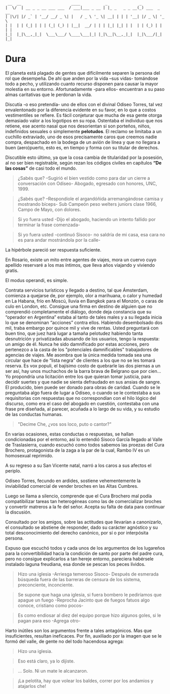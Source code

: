 ```
 __  __                      ____           _              _             
|  \/  | __ _ _ __ ___ ___  / ___|___ _ __ | |_ _   _ _ __(_) ___  _ __  
| |\/| |/ _` | '__/ __/ _ \| |   / _ \ '_ \| __| | | | '__| |/ _ \| '_ \ 
| |  | | (_| | | | (_| (_) | |__|  __/ | | | |_| |_| | |  | | (_) | | | |
|_|  |_|\__,_|_|  \___\___/ \____\___|_| |_|\__|\__,_|_|  |_|\___/|_| |_|
```

# Dura

El planeta está plagado de gentes que difícilmente separen la persona del rol que desempeña.  De ahí que anden por la vida –sus vidas- tomándose todo a pecho, y utilizando cuanto recurso disponen para causar la mayor molestia en su entorno.  Afortunadamente -para ellos- encuentran a su paso almas caritativas que le perdonan la vida.

Discutía -o eso pretendía- uno de ellos con el divinal Odiseo Torres, tal vez envalentonado por la diferencia evidente en su favor, en lo que a costos vestimentiles se refiere. Es fácil conjeturar que mucha de esa gente otorga demasiado valor a los logotipos en su ropa.
Ostentaba el individuo que nos retiene, ese acento nasal que nos desorientan si son porteños, niños, indefinidos sexuales o simplemente **pelotudos**. El reclamo se limitaba a un cuchillo extraviado, uno de esos precisamente caros que creemos nadie compra, despachado en la bodega de un avión de línea y que no llegara a buen (aero)puerto, esto es, en tiempo y forma con su titular de derechos. 

Discutible esto último, ya que la cosa cambia de titularidad por la posesión, al no ser bien registrable, según rezan los códigos civiles en capítulos **“De las cosas”** de casi todo el mundo.

> ¿Sabés que? –Sugirió el bien vestido como para dar un cierre a conversación con Odiseo- Abogado, egresado con honores, UNC, 1999.

> ¿Sabés que? –Respondiole el argandóñida arremangándose camisa y mostrando bíceps- Sub Campeón peso welters juniors clase 1966, Campo de Mayo, con dolores.

> Si yo fuera usted -Dijo el abogado, haciendo un intento fallido por terminar la frase comenzada-

> Si yo fuera usted -continuó Sisoco- no saldría de mi casa, esa cara no es para andar mostrándola por la calle-

La hipérbole pareció ser respuesta suficiente.

En Rosario, existe un  mito entre agentes de viajes, mora un cuervo cuyo apellido reservaré a los mas íntimos, que lleva años viajando y viviendo gratis. 

El modus operandi, es simple.

Contrata servicios turísticos y llegado a destino, tal que Ámsterdam, comienza a quejarse de, por ejemplo, olor a marihuana, o calor y humedad en La Habana, frío en Moscú, lluvia en Bangkok para el Monzón, o caras de culo en London, etc. Consigue una firma en destino de alguien que no comprendió completamente el diálogo, donde deja constancia que su “operador en Argentina” estaba al tanto de tales males y a su llegada inicia lo que se denominan “acciones” contra ellos.
Habiendo desembolsado dos mil, traba embargo por quince mil y vive de rentas. Usted preguntará con buen tino, que juez hará lugar a tamaña pelotudez habiendo tanta desnutrición y privatizadas abusando de los usuarios, tengo la respuesta: un amigo de él.
Nunca he sido damnificado por estas acciones, pero pertenezco a la casta de los "potenciales damnificables" trabajadores de agencias de viajes.  Me asombra que la única medida tomada sea una circular que hace de “lista negra” de clientes a los que no se les tomará reserva.
Es vox populi, el bajísimo costo de quebrarle las dos piernas a un ser así, hay unos muchachos de la barra brava de Belgrano que por cien...
Yo propondría una licitación entre los que quieran tomar justicia, para decidir suertes y que nadie se sienta defraudado en sus ansias de sangre.  El producido, bien puede ser donado para obras de caridad.
Cuando se le preguntaba algo fuera de lugar a Odiseo, o cuando se le contestaba a sus requisitorias con respuestas que no correspondían con el hilo lógico del discurso, como era el caso del abogado en cuestión, contestaba con una frase pre diseñada, al parecer, acuñada a lo largo de su vida, y su estudio de las conductas humanas.

> "Decime Che, ¿vos sos loco, puto o cantor?"

En varias ocasiones, estas conductas o respuestas, se hallan condicionadas por el entorno, así lo entendió Sisoco García llegado al Valle de Traslasierra, cuando escuchó como todos sabemos las proezas del Cura Brochero, protagonista de la zaga a la par de la cual, Rambo IV es un homosexual reprimido. 

A su regreso a su San Vicente natal, narró a los caros a sus afectos el periplo. 

Odiseo Torres, fecundo en ardides, sostiene vehementemente la inviabilidad comercial de vender broches en las Altas Cumbres. 

Luego se llama a silencio, comprende que el Cura Brochero mal podía compatibilizar tareas tan heterogéneas como las de comercializar broches y convertir matreros a la fe del señor. Acepta su falta de data para continuar la discusión.

Consultado por los amigos, sobre las actitudes que llevarían a canonizarlo, el consultado se abstiene de responder, dado su carácter agnóstico y su total desconocimiento del derecho canónico, por sí o por interpósita persona.

Expuso que escuchó todos y cada unos de los argumentos de los lugareños para la convertibilidad hacia la condición de santo por parte del padre cura, pero no consigue explicarlos a tan hereje entorno, pareciera habérsele instalado laguna freudiana, esa donde se pescan los peces lívidos.

> Hizo una iglesia -Arriesga temeroso Sisoco- Después de esmerada búsqueda fuera de las barreras de censura de los sistema, preconciente, inconciente.

> Se supone que haga una iglesia, si fuera bombero le pediríamos que apague un fuego -Reprocha Jacinto que de fuegos fatuos algo conoce, cristiano como pocos-
 
>Es como endiosar al diez del equipo porque hizo algunos goles, si le pagan para eso -Agrega otro-
>
Harto inútiles son los argumentos frente a tales antagónicos. Mas que insuficientes, resultan ineficaces. Por fin, auxiliado por la imagen que se le formó del valle, de gente no del todo hacendosa agrega:

>Hizo una iglesia.

>Eso está claro, ya lo dijiste.

>... Solo. Ni un mate le alcanzaron.

>¡La pelotita, hay que volear los baldes, correr por los andamios y atajarlos che!

